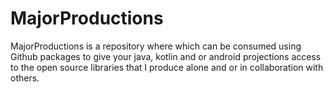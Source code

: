 # MajorProductions
MajorProductions is a repository where which can be consumed using Github packages to give your java, kotlin and or android projections access to the open source libraries that I produce alone and or in collaboration with others.
